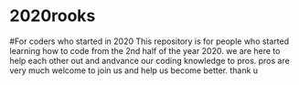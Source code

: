 # 2020rooks
#For coders who started in 2020
This repository is for people who started learning how to code from the 2nd half of the year 2020.
we are here to help each other out and andvance our coding knowledge to pros.
pros are very much welcome to join us and help us become better.
thank u
